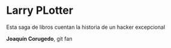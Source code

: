 # Larry PLotter

Esta saga de libros cuentan la historia de un hacker excepcional

**Joaquín Corugedo**, git fan
